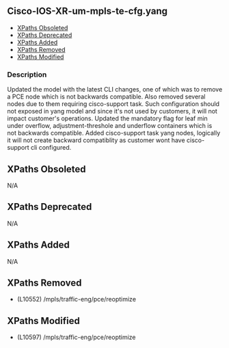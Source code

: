 ## Cisco-IOS-XR-um-mpls-te-cfg.yang

- [XPaths Obsoleted](#xpaths-obsoleted)
- [XPaths Deprecated](#xpaths-deprecated)
- [XPaths Added](#xpaths-added)
- [XPaths Removed](#xpaths-removed)
- [XPaths Modified](#xpaths-modified)

### Description

Updated the model with the latest CLI changes, one of which was to remove a PCE node which is not backwards compatible. Also removed several nodes due to them requiring cisco-support task. Such configuration should not exposed in yang model and since it's not used by customers, it will not impact customer's operations. Updated the mandatory flag for leaf min under overflow, adjustment-threshole and underflow containers which is not backwards compatible. Added cisco-support task yang nodes, logically it will not create backward compatiblity as customer wont have cisco-support cli configured.

## XPaths Obsoleted

N/A

## XPaths Deprecated

N/A

## XPaths Added

N/A

## XPaths Removed

- (L10552)	/mpls/traffic-eng/pce/reoptimize

## XPaths Modified

- (L10597)	/mpls/traffic-eng/pce/reoptimize

